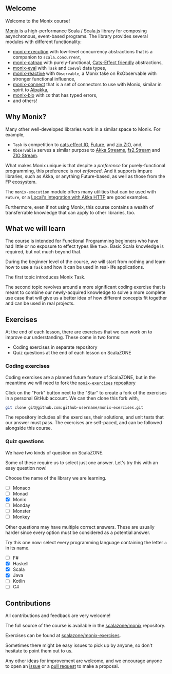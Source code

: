 ## Welcome

Welcome to the Monix course!

[Monix](https://monix.io/) is a high-performance Scala / Scala.js library for composing asynchronous, event-based programs.
The library provides several modules with different functionality:

- [monix-execution](https://monix.io/api/current/monix/execution/index.html) with low-level concurrency abstractions that is a companion to `scala.concurrent`,
- [monix-catnap](https://monix.io/api/current/monix/catnap/index.html) with purely-functional, [Cats-Effect friendly](https://github.com/typelevel/cats-effect) abstractions,
- [monix-eval](https://monix.io/api/current/monix/eval/index.html) with `Task` and `Coeval` data types,
- [monix-reactive](https://monix.io/api/current/monix/reactive/index.html) with `Observable`, a Monix take on RxObservable with stronger functional influence,
- [monix-connect](https://connect.monix.io/) that is a set of connectors to use with Monix, similar in spirit to [Alpakka](https://doc.akka.io/docs/alpakka/current/),
- [monix-bio](https://bio.monix.io/docs/introduction) with `IO` that has typed errors,
- and others!

## Why Monix?

Many other well-developed libraries work in a similar space to Monix. For example,
- `Task` is competition to [cats.effect.IO](https://github.com/typelevel/cats-effect), [Future](https://docs.scala-lang.org/overviews/core/futures.html), and [zio.ZIO](https://zio.dev/), and,
- `Observable` serves a similar purpose to [Akka Streams](https://doc.akka.io/docs/akka/current/stream/index.html), [fs2.Stream](https://fs2.io/#/) and [ZIO Stream](https://zio.dev/docs/datatypes/datatypes_stream).

What makes Monix unique is that despite a _preference_ for purely-functional programming, this preference is not _enforced_. And it supports impure libraries, such as Akka, or anything Future-based, as well as those from the FP ecosystem.

The `monix-execution` module offers many utilities that can be used with `Future`, or a [Local's integration with Akka HTTP](https://monix.io/docs/current/execution/local.html#example-repository) are good examples.

Furthermore, even if not using Monix, this course contains a wealth of transferrable knowledge that can apply to other libraries, too.

## What we will learn

The course is intended for Functional Programming beginners who have had little or no exposure to effect types like `Task`. Basic Scala knowledge is required, but not much beyond that.

During the beginner level of the course, we will start from nothing and learn how to use a `Task` and how it can be used in real-life applications.

The first topic introduces Monix Task.

The second topic revolves around a more significant coding exercise that is meant to combine our newly-acquired knowledge to solve a more complete use case that will give us a better idea of how different concepts fit together and can be used in real projects.

## Exercises

At the end of each lesson, there are exercises that we can work on to improve our understanding. These come in two forms:
- Coding exercises in separate repository
- Quiz questions at the end of each lesson on ScalaZONE

### Coding exercises

Coding exercises are a planned future feature of ScalaZONE, but in the meantime we will need to fork the [`monix-exercises` repository](https://github.com/scalazone/monix-exercises)

Click on the "Fork" button next to the "Star" to create a fork of the exercises in a personal GitHub account. We can then clone this fork with,
```sh
git clone git@github.com:github-username/monix-exercises.git
```

The repository includes all the exercises, their solutions, and unit tests that our answer must pass. The exercises are self-paced, and can be followed alongside this course.

### Quiz questions

We have two kinds of question on ScalaZONE.

Some of these require us to select just one answer. Let's try this with an easy question now!

Choose the name of the library we are learning.

- [ ] Monaco
- [ ] Monad
- [X] Monix
- [ ] Monday
- [ ] Monster
- [ ] Monkey

Other questions may have multiple correct answers. These are usually harder since every option must be considered as a potential answer.

Try this one now: select every programming language containing the letter `a` in its name.

* [ ] F#
* [X] Haskell
* [X] Scala
* [X] Java
* [ ] Kotlin
* [ ] C#

## Contributions

All contributions and feedback are very welcome!

The full source of the course is available in the [scalazone/monix](https://github.com/scalazone/monix) repository.

Exercises can be found at [scalazone/monix-exercises](https://github.com/scalazone/monix-exercises).

Sometimes there might be easy issues to pick up by anyone, so don't hesitate to point them out to us.

Any other ideas for improvement are welcome, and we encourage anyone to open an [issue](https://github.com/scalazone/monix/issues) or a [pull request](https://github.com/scalazone/monix/pulls) to make a proposal.